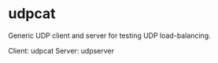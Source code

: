 # udpcat
Generic UDP client and server for testing UDP load-balancing.

Client: udpcat
Server: udpserver

